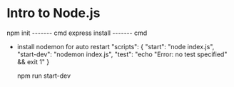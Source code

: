 # Intro to Node.js

npm init ------- cmd
express install ------- cmd

- install nodemon for auto restart
  "scripts": {
  "start": "node index.js",
  "start-dev": "nodemon index.js",
  "test": "echo \"Error: no test specified\" && exit 1"
  }

  npm run start-dev
